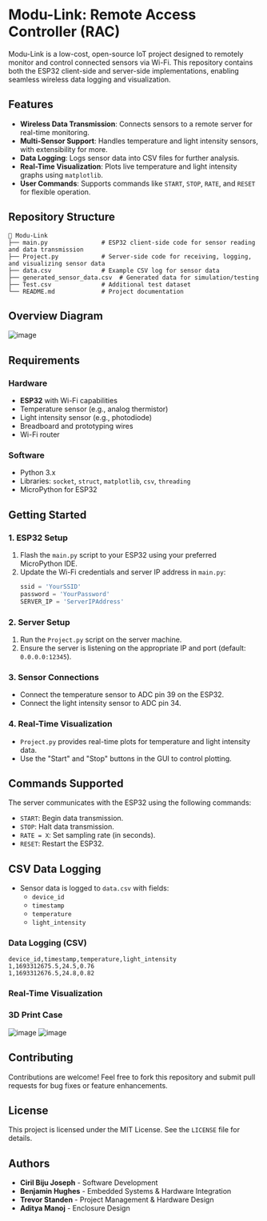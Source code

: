 
# Modu-Link: Remote Access Controller (RAC)

Modu-Link is a low-cost, open-source IoT project designed to remotely monitor and control connected sensors via Wi-Fi. This repository contains both the ESP32 client-side and server-side implementations, enabling seamless wireless data logging and visualization.

## Features

- **Wireless Data Transmission**: Connects sensors to a remote server for real-time monitoring.
- **Multi-Sensor Support**: Handles temperature and light intensity sensors, with extensibility for more.
- **Data Logging**: Logs sensor data into CSV files for further analysis.
- **Real-Time Visualization**: Plots live temperature and light intensity graphs using `matplotlib`.
- **User Commands**: Supports commands like `START`, `STOP`, `RATE`, and `RESET` for flexible operation.

## Repository Structure

```
📂 Modu-Link
├── main.py               # ESP32 client-side code for sensor reading and data transmission
├── Project.py            # Server-side code for receiving, logging, and visualizing sensor data
├── data.csv              # Example CSV log for sensor data
├── generated_sensor_data.csv  # Generated data for simulation/testing
├── Test.csv              # Additional test dataset
└── README.md             # Project documentation
```
## Overview Diagram 
![image](https://github.com/user-attachments/assets/63a3abef-70a1-4bdf-9193-1e6f22b91baf)

## Requirements

### Hardware
- **ESP32** with Wi-Fi capabilities
- Temperature sensor (e.g., analog thermistor)
- Light intensity sensor (e.g., photodiode)
- Breadboard and prototyping wires
- Wi-Fi router

### Software
- Python 3.x
- Libraries: `socket`, `struct`, `matplotlib`, `csv`, `threading`
- MicroPython for ESP32

## Getting Started

### 1. ESP32 Setup
1. Flash the `main.py` script to your ESP32 using your preferred MicroPython IDE.
2. Update the Wi-Fi credentials and server IP address in `main.py`:
   ```python
   ssid = 'YourSSID'
   password = 'YourPassword'
   SERVER_IP = 'ServerIPAddress'
   ```

### 2. Server Setup
1. Run the `Project.py` script on the server machine.
2. Ensure the server is listening on the appropriate IP and port (default: `0.0.0.0:12345`).

### 3. Sensor Connections
- Connect the temperature sensor to ADC pin 39 on the ESP32.
- Connect the light intensity sensor to ADC pin 34.

### 4. Real-Time Visualization
- `Project.py` provides real-time plots for temperature and light intensity data.
- Use the "Start" and "Stop" buttons in the GUI to control plotting.

## Commands Supported
The server communicates with the ESP32 using the following commands:
- `START`: Begin data transmission.
- `STOP`: Halt data transmission.
- `RATE = X`: Set sampling rate (in seconds).
- `RESET`: Restart the ESP32.

## CSV Data Logging
- Sensor data is logged to `data.csv` with fields:
  - `device_id`
  - `timestamp`
  - `temperature`
  - `light_intensity`

### Data Logging (CSV)
```
device_id,timestamp,temperature,light_intensity
1,1693312675.5,24.5,0.76
1,1693312676.5,24.8,0.82
```

### Real-Time Visualization

### 3D Print Case
![image](https://github.com/user-attachments/assets/9c0b2384-55ec-42b8-8e4e-98cb64e925d1)
![image](https://github.com/user-attachments/assets/15cc3a19-9080-4873-8cbb-640d37689fca)

## Contributing
Contributions are welcome! Feel free to fork this repository and submit pull requests for bug fixes or feature enhancements.

## License
This project is licensed under the MIT License. See the `LICENSE` file for details.

## Authors
- **Ciril Biju Joseph** - Software Development
- **Benjamin Hughes** - Embedded Systems & Hardware Integration
- **Trevor Standen** - Project Management & Hardware Design
- **Aditya Manoj** - Enclosure Design

